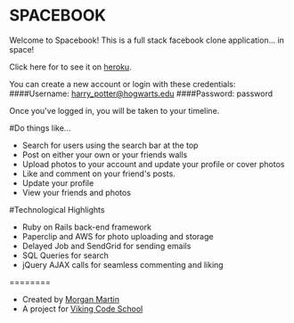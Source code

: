 SPACEBOOK
========
Welcome to Spacebook! This is a full stack facebook clone application... in space!

Click here for to see it on [heroku](https://peaceful-fjord-47199.herokuapp.com).

You can create a new account or login with these credentials:
####Username: harry_potter@hogwarts.edu
####Password: password

Once you've logged in, you will be taken to your timeline.

#Do things like...
* Search for users using the search bar at the top
* Post on either your own or your friends walls
* Upload photos to your account and update your profile or cover photos
* Like and comment on your friend's posts.
* Update your profile
* View your friends and photos

#Technological Highlights
* Ruby on Rails back-end framework
* Paperclip and AWS for photo uploading and storage
* Delayed Job and SendGrid for sending emails
* SQL Queries for search
* jQuery AJAX calls for seamless commenting and liking

========
* Created by [Morgan Martin](https://github.com/morgancmartin)
* A project for [Viking Code School](http://vikingcodeschool.com)
